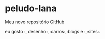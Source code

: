 peludo-lana
===========

Meu novo repositório GitHub

eu gosto :, desenho :,:carros:,:blogs e :,:sites:.
